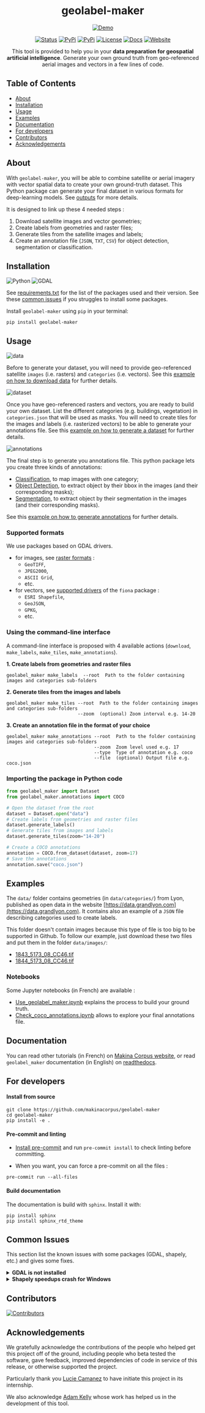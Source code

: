 <h1 align="center">geolabel-maker</h1>

<p align="center">
  <a href="" rel="noopener">
  <img src="medias/geolabel-maker.gif" alt="Demo"></a>
</p>

<div align="center">

[![Status](https://img.shields.io/badge/status-active-success.svg)]()
[![PyPi](https://img.shields.io/pypi/pyversions/geolabel-maker)](https://pypi.org/project/geolabel-maker/)
[![PyPi](https://img.shields.io/pypi/v/geolabel-maker)](https://pypi.org/project/geolabel-maker/)
[![License](https://img.shields.io/github/license/makinacorpus/geolabel-maker)](/LICENSE)
[![Docs](https://img.shields.io/readthedocs/geolabel-maker)]()
[![Website](https://img.shields.io/static/v1?label=blog&message=up&color=brightgreen)](https://makina-corpus.com/blog/metier/2020/extraction-dobjets-pour-la-cartographie-par-deep-learning-creation-dune-verite-terrain)


</div>

<p align="center"> 
  This tool is provided to help you in your <b>data preparation for geospatial artificial intelligence</b>. Generate your own ground truth from geo-referenced aerial images and vectors in a few lines of code.
</p>

## Table of Contents

-   [About](#about)
-   [Installation](#installation)
-   [Usage](#usage)
-   [Examples](#examples)
-   [Documentation](#documentation)
-   [For developers](#for-developers)
-   [Contributors](#contributors)
-   [Acknowledgements](#acknowledgements)

## About

With `geolabel-maker`, you will be able to combine satellite or aerial imagery with
vector spatial data to create your own ground-truth dataset. This Python package can
generate your final dataset in various formats for deep-learning models. See [outputs](#outputs) for more details.

It is designed to link up these 4 needed steps :

1. Download satellite images and vector geometries;
2. Create labels from geometries and raster files;
3. Generate tiles from the satellite images and labels;
4. Create an annotation file (`JSON`, `TXT`, `CSV`) for object detection, segmentation or classification.

## Installation

![Python](https://img.shields.io/static/v1?label=Python&message=3.6&color=blue)
![GDAL](https://img.shields.io/static/v1?label=GDAL&message=3.1.4&color=blue)

See [requirements.txt](requirements.txt) for the list of the packages used and their version. See these [common issues](#common-issues) if you struggles to install some packages.

Install `geolabel-maker` using `pip` in your terminal:

```
pip install geolabel-maker
```

## Usage

![data](medias/data.png)

Before to generate your dataset, you will need to provide geo-referenced satellite `images` (i.e. rasters) and `categories` (i.e. vectors). See this [example on how to download data]() for further details.

![dataset](medias/dataset.png)

Once you have geo-referenced rasters and vectors, you are ready to build your own dataset. List the different categories (e.g. buildings, vegetation) in `categories.json` that will be used as masks. You will need to create tiles for the images and labels (i.e. rasterized vectors) to be able to generate your annotations file. See this [example on how to generate a dataset]() for further details.

![annotations](medias/annotations.png)

The final step is to generate you annotations file. This python package lets you create three kinds of annotations: 
- [Classification](), to map images with one category;
- [Object Detection](), to extract object by their bbox in the images (and their corresponding masks);
- [Segmentation](), to extract object by their segmentation in the images (and their corresponding masks).

See this [example on how to generate annotations]() for further details.


### Supported formats

We use packages based on GDAL drivers.

-   for images, see [raster formats](https://gdal.org/drivers/raster/index.html) :
    -   `GeoTIFF`,
    -   `JPEG2000`,
    -   `ASCII Grid`,
    -   etc.
-   for vectors, see [supported drivers](https://github.com/Toblerity/Fiona/blob/master/fiona/drvsupport.py) of the `fiona` package :
    -   `ESRI Shapefile`,
    -   `GeoJSON`,
    -   `GPKG`,
    -   etc.

### Using the command-line interface

A command-line interface is proposed with 4 available
actions (`download`, `make_labels`, `make_tiles`, `make_annotations`).

**1. Create labels from geometries and raster files**

```
geolabel_maker make_labels  --root  Path to the folder containing images and categories sub-folders
```

**2. Generate tiles from the images and labels**

```
geolabel_maker make_tiles --root  Path to the folder containing images and categories sub-folders
                          --zoom  (optional) Zoom interval e.g. 14-20
```

**3. Create an annotation file in the format of your choice**

```
geolabel_maker make_annotations --root  Path to the folder containing images and categories sub-folders
                                --zoom  Zoom level used e.g. 17
                                --type  Type of annotation e.g. coco
                                --file  (optional) Output file e.g. coco.json
```

### Importing the package in Python code

```python
from geolabel_maker import Dataset
from geolabel_maker.annotations import COCO

# Open the dataset from the root
dataset = Dataset.open("data")
# Create labels from geometries and raster files
dataset.generate_labels()
# Generate tiles from images and labels
dataset.generate_tiles(zoom="14-20")

# Create a COCO annotations
annotation = COCO.from_dataset(dataset, zoom=17)
# Save the annotations
annotation.save("coco.json")
```

## Examples

The `data/` folder contains geometries (in `data/categories/`) from Lyon, published as open data in the website [https://data.grandlyon.com](https://data.grandlyon.com).
It contains also an example of a `JSON` file describing categories used to create labels.

This folder doesn't contain images because this type of file is too big to be supported in Github.
To follow our example, just download these two files and put them in the folder `data/images/`:

-   [1843_5173_08_CC46.tif](https://download.data.grandlyon.com/files/grandlyon/imagerie/ortho2018/ortho/GeoTiff_YcBcR/1km_8cm_CC46/1843_5173_08_CC46.tif)
-   [1844_5173_08_CC46.tif](https://download.data.grandlyon.com/files/grandlyon/imagerie/ortho2018/ortho/GeoTiff_YcBcR/1km_8cm_CC46/1844_5173_08_CC46.tif)

### Notebooks

Some Jupyter notebooks (in French) are available :

-   [Use_geolabel_maker.ipynb](notebooks/Use_geolabel_maker.ipynb) explains the process to build your ground truth.
-   [Check_coco_annotations.ipynb](notebooks/Check_coco_annotations.ipynb) allows to explore your final annotations file.


## Documentation

You can read other tutorials (in French) on [Makina Corpus website](https://makina-corpus.com/blog/metier/2020/extraction-dobjets-pour-la-cartographie-par-deep-learning-creation-dune-verite-terrain), or read `geolabel_maker` documentation (in English) on [readthedocs](https://geolabel-maker.readthedocs.io/en/latest/).

## For developers

#### Install from source

```
git clone https://github.com/makinacorpus/geolabel-maker
cd geolabel-maker
pip install -e .
```

#### Pre-commit and linting

-   [Install pre-commit](https://pre-commit.com/#install) and run `pre-commit install`
    to check linting before committing.

-   When you want, you can force a pre-commit on all the files :

```
pre-commit run --all-files
```

#### Build documentation

The documentation is build with `sphinx`. Install it with:

```
pip install sphinx
pip install sphinx_rtd_theme
```

## Common Issues

This section list the known issues with some packages (GDAL, shapely, etc.) and gives some fixes.

<!-- GDAL is not installed ! -->

<details>

<summary><b>GDAL is not installed</b></summary>

> As a particular case, GDAL is not included in `setup.py`.

#### Ubuntu

For `Ubuntu` distributions, the following operations are needed to install this program:

```
sudo apt-get install libgdal-dev
sudo apt-get install python3-gdal
```

The GDAL version can be verified by:

```
gdal-config --version
```

After that, a simple `pip install gdal` (or `conda install gdal`) may be sufficient, however considering our own experience it is not the case on Ubuntu. One has to retrieve a GDAL for Python that corresponds to the GDAL of system:

```
pip install --global-option=build_ext --global-option="-I/usr/include/gdal" GDAL==`gdal-config --version`
python3 -c "import osgeo;print(osgeo.__version__)"
```

#### Windows

For `Windows`, the library can be manually downloaded from the [unofficial library releases](https://www.lfd.uci.edu/~gohlke/pythonlibs/#gdal), which is the most efficient way to install it. You will need to download the version corresponding to your OS platform, then install it:

```
pip install <your_gdal_wheel>
```

#### Other

For other OS, please visit the [GDAL](https://github.com/OSGeo/gdal) installation documentation.

</details>

<!-- END GDAL is not installed ! -->

<!-- Shapely speedups crash for Windows -->

<details>

<summary><b>Shapely speedups crash for Windows</b></summary>

> You may have an error from shapely on windows

If you face any issues from shapely or geometries, try to disable `shapely.speedups`:

```python
from shapely import speedups

speedups.disable()
```

Or set `DISABLE_SPEEDUPS = True` in the `geolabel_maker/__init__.py` file. 

</details>

<!-- END Shapely speedups crash for Windows -->

## Contributors

[![Contributors](https://contrib.rocks/image?repo=makinacorpus/geolabel-maker)](#contributors)

## Acknowledgements

We gratefully acknowledge the contributions of the people who
helped get this project off of the ground, including people who
beta tested the software, gave feedback, improved dependencies of
code in service of this release, or otherwise supported the project.

Particularly thank you [Lucie Camanez](https://github.com/TrueCactus)
to have initiate this project in its internship.

We also acknowledge [Adam Kelly](https://www.immersivelimit.com/)
whose work has helped us in the development of this tool.
